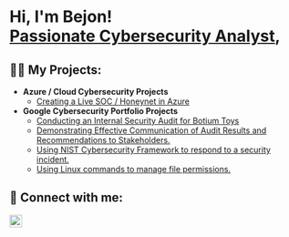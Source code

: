 <h1>Hi, I'm Bejon! <br/><a href="https://github.com/Bejon-Norman1/Azure-Honeynet-SOC-Project.git"></a> <a href="https://www.linkedin.com/in/bejon-norman">Passionate Cybersecurity Analyst</a>, 




<h2>👨‍💻 My Projects:</h2>

- <b>Azure / Cloud Cybersecurity Projects</b>
  - [Creating a Live SOC / Honeynet in Azure](https://github.com/Bejon-Norman1/Azure-Honeynet-SOC-Project.git)
- <b> Google Cybersecurity Portfolio Projects</b>
  - [Conducting an Internal Security Audit for Botium Toys](https://github.com/Bejon-Norman1/Google-Internal-security-audit-Project/blob/main/README.md)
  - [Demonstrating Effective Communication of Audit Results and Recommendations to Stakeholders.](https://github.com/Bejon-Norman1/Stakeholder_Memorandum.md/blob/main/README.md)  
  - [Using NIST Cybersecurity Framework to respond to a security incident.](https://github.com/Bejon-Norman1/NIST-Cybersecurity-Framework)
  - [Using Linux commands to manage file permissions.](https://github.com/Bejon-Norman1/File-Permissions-in-Linux/blob/main/README.md)

<h2> 🤳 Connect with me:</h2>
  
  [<img align="left" alt="BejonNorman | LinkedIn" width="22px" src="https://cdn.jsdelivr.net/npm/simple-icons@v3/icons/linkedin.svg" />][linkedin]



[linkedin]: https://www.linkedin.com/in/bejon-norman

